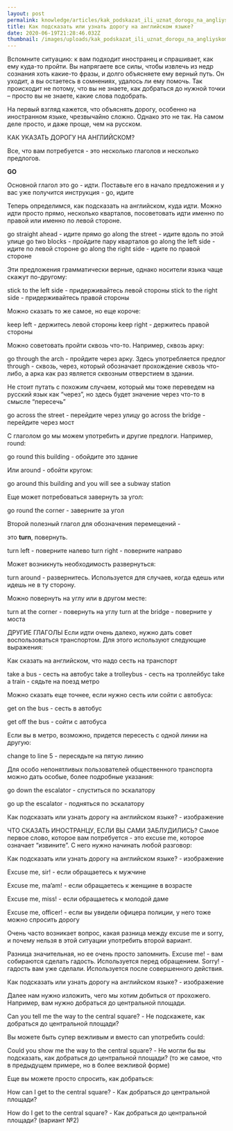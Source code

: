 ```yaml
---
layout: post
permalink: knowledge/articles/kak_podskazat_ili_uznat_dorogu_na_angliyskom_yazyke/index.html
title: Как подсказать или узнать дорогу на английском языке?
date: 2020-06-19T21:28:46.032Z
thumbnail: /images/uploads/kak_podskazat_ili_uznat_dorogu_na_angliyskom_yazyke-01.jpg
---
```

Вспомните ситуацию: к вам подходит иностранец и спрашивает, как ему куда-то пройти. Вы напрягаете все силы, чтобы извлечь из недр сознания хоть какие-то фразы, и долго объясняете ему верный путь. Он уходит, а вы остаетесь в сомнениях, удалось ли ему помочь. Так происходит не потому, что вы не знаете, как добраться до нужной точки – просто вы не знаете, какие слова подобрать.

На первый взгляд кажется, что объяснять дорогу, особенно на иностранном языке, чрезвычайно сложно. Однако это не так. На самом деле просто, и даже проще, чем на русском.

КАК УКАЗАТЬ ДОРОГУ НА АНГЛИЙСКОМ?

Все, что вам потребуется - это несколько глаголов и несколько предлогов.

**GO**

Основной глагол это go - идти. Поставьте его в начало предложения и у вас уже получится инструкция - go, идите

Теперь определимся, как подсказать на английском, куда идти. Можно идти просто прямо, несколько кварталов, посоветовать идти именно по правой или именно по левой стороне.

go straight аhead - идите прямо
go along the street - идите вдоль по этой улице
go two blocks - пройдите пару кварталов
go along the left side - идите по левой стороне
go along the right side - идите по правой стороне

Эти предложения грамматически верные, однако носители языка чаще скажут по-другому:

stick to the left side - придерживайтесь левой стороны
stick to the right side - придерживайтесь правой стороны

Можно сказать то же самое, но еще короче:

keep left - держитесь левой стороны
keep right - держитесь правой стороны

Можно советовать пройти сквозь что-то. Например, сквозь арку:

go through the arch - пройдите через арку.  Здесь употребляется предлог through - сквозь, через, который обозначает прохождение сквозь что-либо, а арка как раз является сквозным отверстием в здании.

Не стоит путать с похожим случаем, который мы тоже переведем на русский язык как “через”, но здесь будет значение через что-то в смысле “пересечь”

go across the street - перейдите через улицу
go across the bridge - перейдите через мост

С глаголом go мы можем употребить и другие предлоги. Например, round:

go round this building - обойдите это здание

Или around - обойти кругом:

go around this building and you will see a subway station

Еще может потребоваться завернуть за угол:

go round the corner - заверните за угол

Второй полезный глагол для обозначения перемещений - 

это **turn**, повернуть.

turn left - поверните налево
turn right - поверните направо

Может возникнуть необходимость развернуться:

turn around - развернитесь. Используется для случаев, когда едешь или идешь не в ту сторону.

Можно повернуть на углу или в другом месте:

turn at the corner - повернуть на углу
turn at the bridge - поверните у моста

ДРУГИЕ ГЛАГОЛЫ
Если идти очень далеко, нужно дать совет воспользоваться транспортом. Для этого используют следующие выражения:

Как сказать на английском, что надо сесть на транспорт

take a bus - сесть на автобус
take a trolleybus - сесть на троллейбус
take a train - сядьте на поезд метро

Можно сказать еще точнее, если нужно сесть или сойти с автобуса:

get on the bus - сесть в автобус

get off the bus - сойти с автобуса

Если вы в метро, возможно, придется пересесть с одной линии на другую:

  change to line 5 - пересядьте на пятую линию

Для особо непонятливых пользователей общественного транспорта можно дать особые, более подробные указания:

go down the escalator - спуститься по эскалатору

go up the escalator - подняться по эскалатору

Как подсказать или узнать дорогу на английском языке? - изображение

ЧТО СКАЗАТЬ ИНОСТРАНЦУ, ЕСЛИ ВЫ САМИ ЗАБЛУДИЛИСЬ?
Самое первое слово, которое вам потребуется - это excuse me, которое означает “извините”. С него нужно начинать любой разговор:

Как подсказать или узнать дорогу на английском языке? - изображение

Excuse me, sir! - если обращаетесь к мужчине

Excuse me, ma’am! - если обращаетесь к женщине в возрасте

Excuse me, miss! - если обращаетесь к молодой даме

Excuse me, officer! - если вы увидели офицера полиции, у него тоже можно спросить дорогу

Очень часто возникает вопрос, какая разница между excuse me и sorry, и почему нельзя в этой ситуации употребить второй вариант.

Разница значительная, но ее очень просто запомнить. Excuse me! - вам собираются сделать гадость. Используется перед обращением. Sorry! - гадость вам уже сделали. Используется после совершенного действия.

Как подсказать или узнать дорогу на английском языке? - изображение

Далее нам нужно изложить, чего мы хотим добиться от прохожего. Например, вам нужно добраться до центральной площади.

Can you tell me the way to the central square? - Не подскажете, как добраться до центральной площади?

Вы можете быть супер вежливым и вместо can употребить could:

Could you show me the way to the central square? - Не могли бы вы подсказать, как добраться до центральной площади? (то же самое, что в предыдущем примере, но в более вежливой форме)

Еще вы можете просто спросить, как добраться:

How can I get to the central square? - Как добраться до центральной площади?

How do I get to the central square? - Как добраться до центральной площади? (вариант №2)